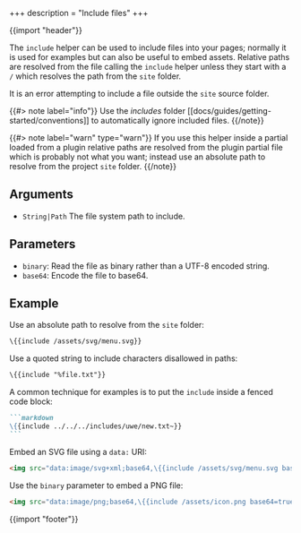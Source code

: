 +++
description = "Include files"
+++

{{import "header"}}

The `include` helper can be used to include files into your pages; normally it is used for examples but can also be useful to embed assets. Relative paths are resolved from the file calling the `include` helper unless they start with a `/` which resolves the path from the `site` folder.

It is an error attempting to include a file outside the `site` source folder.

{{#> note label="info"}}
Use the *includes* folder [[docs/guides/getting-started/conventions]] to automatically ignore included files.
{{/note}}


{{#> note label="warn" type="warn"}}
If you use this helper inside a partial loaded from a plugin relative paths are resolved from the plugin partial file which is probably not what you want; instead use an absolute path to resolve from the project `site` folder.
{{/note}}


## Arguments

* `String|Path` The file system path to include.

## Parameters

* `binary`: Read the file as binary rather than a UTF-8 encoded string.
* `base64`: Encode the file to base64.

## Example

Use an absolute path to resolve from the `site` folder:


```handlebars
\{{include /assets/svg/menu.svg}}
```

Use a quoted string to include characters disallowed in paths:

```handlebars
\{{include "%file.txt"}}
```

A common technique for examples is to put the `include` inside a fenced code block:

````markdown
```markdown
\{{include ../../../includes/uwe/new.txt~}}
```
````

Embed an SVG file using a `data:` URI:

```html
<img src="data:image/svg+xml;base64,\{{include /assets/svg/menu.svg base64=true}}" />
```

Use the `binary` parameter to embed a PNG file:

```html
<img src="data:image/png;base64,\{{include /assets/icon.png base64=true binary=true}}" />
```

{{import "footer"}}
